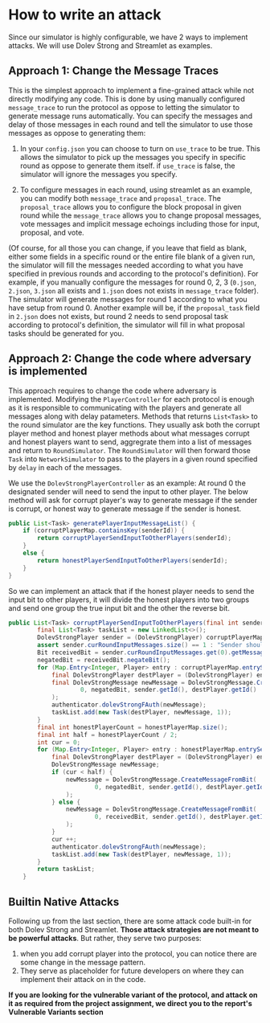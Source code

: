 # How to write an attack
Since our simulator is highly configurable, we have 2 ways to implement attacks. We will use Dolev Strong and Streamlet as examples.

## Approach 1: Change the Message Traces
This is the simplest approach to implement a fine-grained attack while not directly modifying any code. This is done by using manually configured `message_trace` to run the protocol as oppose to letting the simulator to generate message runs automatically. You can specify the messages and delay of those messages in each round and tell the simulator to use those messages as oppose to generating them:

1. In your `config.json` you can choose to turn on `use_trace` to be true. This allows the simulator to pick up the messages you specify in specific round as oppose to generate them itself. if `use_trace` is false, the simulator will ignore the messages you specify.

2. To configure messages in each round, using streamlet as an example, you can modify both `message_trace` and `proposal_trace`. The `proposal_trace` allows you to configure the block proposal in given round while the `message_trace` allows you to change proposal messages, vote messages and implicit message echoings including those for input, proposal, and vote. 

(Of course, for all those you can change, if you leave that field as blank, either some fields in a specific round or the entire file blank of a given run, the simulator will fill the messages needed according to what you have specified in previous rounds and according to the protocol's definition). For example, if you manually configure the messages for round 0, 2, 3 (`0.json`, `2.json`, `3.json` all exists and `1.json` does not exists in `message_trace` folder). The simulator will generate messages for round 1 according to what you have setup from round 0. Another example will be, if the `proposal_task` field in `2.json` does not exists, but round 2 needs to send proposal task according to protocol's definition, the simulator will fill in what proposal tasks should be generated for you.

## Approach 2: Change the code where adversary is implemented
This approach requires to change the code where adversary is implemented. Modifying the `PlayerController` for each protocol is enough as it is responsible to communicating with the players and generate all messages along with delay patameters. Methods that returns `List<Task>` to the round simulator are the key functions. They usually ask both the corrupt player method and honest player methods about what messages corrupt and honest players want to send, aggregrate them into a list of messages and return to `RoundSimulator`. The `RoundSimulator` will then forward those `Task` into `NetworkSimulator` to pass to the players in a given round specified by `delay` in each of the messages.

We use the `DolevStrongPlayerController` as an example: At round 0 the designated sender will need to send the input to other player. The below method will ask for corrupt player's way to generate message if the sender is corrupt, or honest way to generate message if the sender is honest.

```java
public List<Task> generatePlayerInputMessageList() {
    if (corruptPlayerMap.containsKey(senderId)) {
        return corruptPlayerSendInputToOtherPlayers(senderId);
    }
    else {
        return honestPlayerSendInputToOtherPlayers(senderId);
    }
}
```
So we can implement an attack that if the honest player needs to send the input bit to other players, it will divide the honest players into two groups and send one group the true input bit and the other the reverse bit.

```java
public List<Task> corruptPlayerSendInputToOtherPlayers(final int senderId) {
        final List<Task> taskList = new LinkedList<>();
        DolevStrongPlayer sender = (DolevStrongPlayer) corruptPlayerMap.get(senderId);
        assert sender.curRoundInputMessages.size() == 1 : "Sender should receive an initial bit of 1";
        Bit receivedBit = sender.curRoundInputMessages.get(0).getMessage().get(0);
        negatedBit = receivedBit.negateBit();
        for (Map.Entry<Integer, Player> entry : corruptPlayerMap.entrySet()) {
            final DolevStrongPlayer destPlayer = (DolevStrongPlayer) entry.getValue();
            final DolevStrongMessage newMessage = DolevStrongMessage.CreateMessageFromBit(
                    0, negatedBit, sender.getId(), destPlayer.getId()
            );
            authenticator.dolevStrongFAuth(newMessage);
            taskList.add(new Task(destPlayer, newMessage, 1));
        }
        final int honestPlayerCount = honestPlayerMap.size();
        final int half = honestPlayerCount / 2;
        int cur = 0;
        for (Map.Entry<Integer, Player> entry : honestPlayerMap.entrySet()) {
            final DolevStrongPlayer destPlayer = (DolevStrongPlayer) entry.getValue();
            DolevStrongMessage newMessage;
            if (cur < half) {
                newMessage = DolevStrongMessage.CreateMessageFromBit(
                        0, negatedBit, sender.getId(), destPlayer.getId()
                );
            } else {
                newMessage = DolevStrongMessage.CreateMessageFromBit(
                        0, receivedBit, sender.getId(), destPlayer.getId()
                );
            }
            cur ++;
            authenticator.dolevStrongFAuth(newMessage);
            taskList.add(new Task(destPlayer, newMessage, 1));
        }
        return taskList;
    }
```

## Builtin Native Attacks

Following up from the last section, there are some attack code built-in for both Dolev Strong and Streamlet. **Those attack strategies are not meant to be powerful attacks**. But rather, they serve two purposes:
1. when you add corrupt player into the protocol, you can notice there are some change in the message pattern. 
2. They serve as placeholder for future developers on where they can implement their attack on in the code.

**If you are looking for the vulnerable variant of the protocol, and attack on it as required from the project assignment, we direct you to the report's Vulnerable Variants section**
